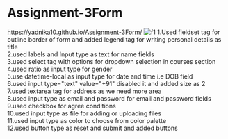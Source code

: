 # Assignment-3Form
https://yadnika10.github.io/Assignment-3Form/
![f1](https://github.com/yadnika10/Assignment-3Form/assets/122971264/b0790b25-f068-4600-b6c1-78270425fc75)
1.Used fieldset tag for outline border of form and added legend tag for writing personal details as title<br>
2.used labels and Input type as text for name fields<br>
3.used select tag with options for dropdown selection in courses section<br>
4.used ratio as input type for gender<br>
5.use datetime-local as input type for date and time i.e DOB field<br>
6.used input type="text" value="+91" disabled it and added size as 2<br>
7.used textarea tag for address as we need more area<br>
8.used input type as email and password for email and password fields<br>
9.used checkbox for agree conditions<br>
10.used input type as file for adding or uploading files<br>
11.used input type as color to choose from color palette<br>
12.used button type as reset and submit and added buttons<br>

